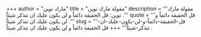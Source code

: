 +++
author = "مارك توين"
title = "مقولة مارك توين"
description = '''مقولة مارك توين: قل الحقيقة دائماً و لن يكون عليك ان تتذكر شيئاً .'''
quote = '''قل الحقيقة دائماً و لن يكون عليك ان تتذكر شيئاً .'''
slug = '''قل-الحقيقة-دائماً-و-لن-يكون-عليك-ان-تتذكر-شيئاً'''
+++
قل الحقيقة دائماً و لن يكون عليك ان تتذكر شيئاً .

